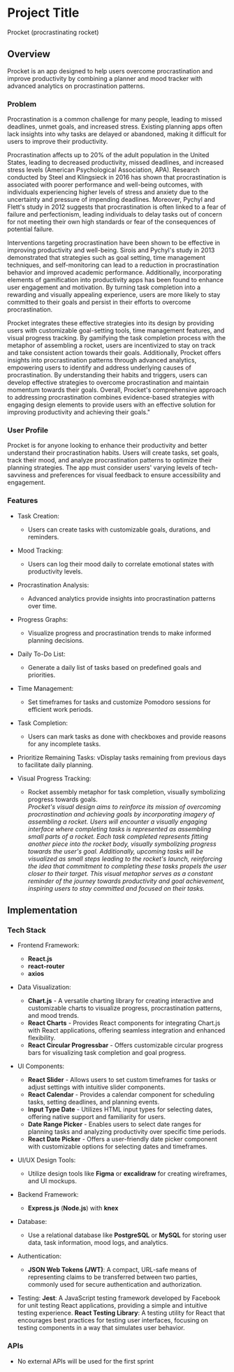 # Project Title
Procket (procrastinating rocket)

## Overview
<!-- What is your app? Brief description in a couple of sentences. -->
Procket is an app designed to help users overcome procrastination and improve productivity by combining a planner and mood tracker with advanced analytics on procrastination patterns.

### Problem
<!-- Why is your app needed? Background information around any pain points or other reasons. -->
Procrastination is a common challenge for many people, leading to missed deadlines, unmet goals, and increased stress. Existing planning apps often lack insights into why tasks are delayed or abandoned, making it difficult for users to improve their productivity.

Procrastination affects up to 20% of the adult population in the United States, leading to decreased productivity, missed deadlines, and increased stress levels (American Psychological Association, APA). Research conducted by Steel and Klingsieck in 2016 has shown that procrastination is associated with poorer performance and well-being outcomes, with individuals experiencing higher levels of stress and anxiety due to the uncertainty and pressure of impending deadlines. Moreover, Pychyl and Flett's study in 2012 suggests that procrastination is often linked to a fear of failure and perfectionism, leading individuals to delay tasks out of concern for not meeting their own high standards or fear of the consequences of potential failure.


Interventions targeting procrastination have been shown to be effective in improving productivity and well-being. Sirois and Pychyl's study in 2013 demonstrated that strategies such as goal setting, time management techniques, and self-monitoring can lead to a reduction in procrastination behavior and improved academic performance. Additionally, incorporating elements of gamification into productivity apps has been found to enhance user engagement and motivation. By turning task completion into a rewarding and visually appealing experience, users are more likely to stay committed to their goals and persist in their efforts to overcome procrastination.

Procket integrates these effective strategies into its design by providing users with customizable goal-setting tools, time management features, and visual progress tracking. By gamifying the task completion process with the metaphor of assembling a rocket, users are incentivized to stay on track and take consistent action towards their goals. Additionally, Procket offers insights into procrastination patterns through advanced analytics, empowering users to identify and address underlying causes of procrastination. By understanding their habits and triggers, users can develop effective strategies to overcome procrastination and maintain momentum towards their goals. Overall, Procket's comprehensive approach to addressing procrastination combines evidence-based strategies with engaging design elements to provide users with an effective solution for improving productivity and achieving their goals."

### User Profile
<!-- Who will use your app? How will they use it? Any special considerations that your app must take into account. -->
Procket is for anyone looking to enhance their productivity and better understand their procrastination habits. Users will create tasks, set goals, track their mood, and analyze procrastination patterns to optimize their planning strategies. The app must consider users' varying levels of tech-savviness and preferences for visual feedback to ensure accessibility and engagement.

### Features
<!-- List the functionality that your app will include. These can be written as user stories or descriptions with related details. Do not describe _how_ these features are implemented, only _what_ needs to be implemented. -->
- Task Creation:
    - Users can create tasks with customizable goals, durations, and reminders.

- Mood Tracking:
    - Users can log their mood daily to correlate emotional states with productivity levels.

- Procrastination Analysis:
    - Advanced analytics provide insights into procrastination patterns over time.

- Progress Graphs:
    - Visualize progress and procrastination trends to make informed planning decisions.

- Daily To-Do List:
    - Generate a daily list of tasks based on predefined goals and priorities.

- Time Management:
    - Set timeframes for tasks and customize Pomodoro sessions for efficient work periods.

- Task Completion:
    - Users can mark tasks as done with checkboxes and provide reasons for any incomplete tasks.

- Prioritize Remaining Tasks:
    vDisplay tasks remaining from previous days to facilitate daily planning.

- Visual Progress Tracking:
    - Rocket assembly metaphor for task completion, visually symbolizing progress towards goals.<br />
    *Procket's visual design aims to reinforce its mission of overcoming procrastination and achieving goals by incorporating imagery of assembling a rocket. Users will encounter a visually engaging interface where completing tasks is represented as assembling small parts of a rocket. Each task completed represents fitting another piece into the rocket body, visually symbolizing progress towards the user's goal. Additionally, upcoming tasks will be visualized as small steps leading to the rocket's launch, reinforcing the idea that commitment to completing these tasks propels the user closer to their target. This visual metaphor serves as a constant reminder of the journey towards productivity and goal achievement, inspiring users to stay committed and focused on their tasks.*


## Implementation
### Tech Stack
<!-- List technologies that will be used in your app, including any libraries to save time or provide more functionality. Be sure to research any potential limitations. -->
- Frontend Framework:
    - **React.js**
    - **react-router**
    - **axios**

- Data Visualization:
    - **Chart.js** - A versatile charting library for creating interactive and customizable charts to visualize progress, procrastination patterns, and mood trends.
    - **React Charts** - Provides React components for integrating Chart.js with React applications, offering seamless integration and enhanced flexibility.
    - **React Circular Progressbar** - Offers customizable circular progress bars for visualizing task completion and goal progress.

- UI Components:
    - **React Slider** - Allows users to set custom timeframes for tasks or adjust settings with intuitive slider components.
    - **React Calendar** - Provides a calendar component for scheduling tasks, setting deadlines, and planning events.
    - **Input Type Date** - Utilizes HTML input types for selecting dates, offering native support and familiarity for users.
    - **Date Range Picker** - Enables users to select date ranges for planning tasks and analyzing productivity over specific time periods.
    - **React Date Picker** - Offers a user-friendly date picker component with customizable options for selecting dates and timeframes.

- UI/UX Design Tools: 
    - Utilize design tools like **Figma** or **excalidraw** for creating wireframes, and UI mockups.

- Backend Framework:
    - **Express.js** (**Node.js**) with **knex**

- Database:
    - Use a relational database like **PostgreSQL** or **MySQL** for storing user data, task information, mood logs, and analytics.

- Authentication:
    - **JSON Web Tokens (JWT)**: A compact, URL-safe means of representing claims to be transferred between two parties, commonly used for secure authentication and authorization.

- Testing:
    **Jest**: A JavaScript testing framework developed by Facebook for unit testing React applications, providing a simple and intuitive testing experience.
    **React Testing Library**: A testing utility for React that encourages best practices for testing user interfaces, focusing on testing components in a way that simulates user behavior.
### APIs
<!-- List any external sources of data that will be used in your app. -->
- No external APIs will be used for the first sprint
